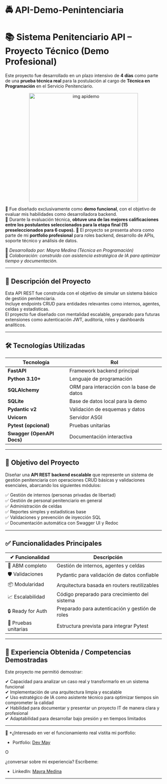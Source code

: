 # 🚔 API-Demo-Penintenciaria
# 📚 Sistema Penitenciario API – Proyecto Técnico (Demo Profesional)

Este proyecto fue desarrollado en un plazo intensivo de **4 días** como parte de una **prueba técnica real** para la postulación al cargo de **Técnica en Programación** en el Servicio Penitenciario.
<p align="center">
  <img width="350" height="350" alt="img apidemo" src="https://github.com/user-attachments/assets/06552b79-4b3c-4b40-8630-064ab198e066" />
</p>

🔹 Fue diseñado exclusivamente como **demo funcional**, con el objetivo de evaluar mis habilidades como desarrolladora backend.  
🔹 Durante la evaluación técnica, **obtuve una de las mejores calificaciones entre los postulantes seleccionados para la etapa final (15 preseleccionados para 6 cupos).**
🔹 El proyecto se presenta ahora como parte de mi **portfolio profesional** para roles backend, desarrollo de APIs, soporte técnico y análisis de datos.


📌 *Desarrollado por: Mayra Medina (Técnica en Programación)*  
📌 *Colaboración: construído con asistencia estratégica de IA para optimizar tiempo y documentación.*

---
## 📘 Descripción del Proyecto

Esta API REST fue construida con el objetivo de simular un sistema básico de gestión penitenciaria.  
Incluye endpoints CRUD para entidades relevantes como internos, agentes, celdas y estadísticas.  
El proyecto fue diseñado con mentalidad escalable, preparado para futuras extensiones como autenticación JWT, auditoría, roles y dashboards analíticos.

---
## 🛠️ Tecnologías Utilizadas

| Tecnología | Rol |
|------------|------|
| **FastAPI** | Framework backend principal |
| **Python 3.10+** | Lenguaje de programación |
| **SQLAlchemy** | ORM para interacción con la base de datos |
| **SQLite** | Base de datos local para la demo |
| **Pydantic v2** | Validación de esquemas y datos |
| **Uvicorn** | Servidor ASGI |
| **Pytest (opcional)** | Pruebas unitarias |
| **Swagger (OpenAPI Docs)** | Documentación interactiva |

---


## 🎯 Objetivo del Proyecto

Diseñar una **API REST backend escalable** que represente un sistema de gestión penitenciaria con operaciones CRUD básicas y validaciones esenciales, abarcando los siguientes módulos:

✅ Gestión de internos (personas privadas de libertad)  
✅ Gestión de personal penitenciario en general  
✅ Administración de celdas  
✅ Reportes simples y estadísticas base  
✅ Validaciones y prevención de inyección SQL  
✅ Documentación automática con Swagger UI y Redoc  

---

## ✅ Funcionalidades Principales

| ✔ Funcionalidad | Descripción |
|----------------|------------|
| 📁 ABM completo | Gestión de internos, agentes y celdas |
| 🛡 Validaciones | Pydantic para validación de datos confiable |
| 📦 Modularidad  | Arquitectura basada en routers reutilizables |
| 📈 Escalabilidad | Código preparado para crecimiento del sistema |
| 🔒 Ready for Auth | Preparado para autenticación y gestión de roles |
| 🧪 Pruebas unitarias | Estructura prevista para integrar Pytest |

---

## 📍 Experiencia Obtenida / Competencias Demostradas

Este proyecto me permitió demostrar:

✔ Capacidad para analizar un caso real y transformarlo en un sistema funcional  
✔ Implementación de una arquitectura limpia y escalable  
✔ Uso estratégico de IA como asistente técnico para optimizar tiempos sin comprometer la calidad  
✔ Habilidad para documentar y presentar un proyecto IT de manera clara y profesional  
✔ Adaptabilidad para desarrollar bajo presión y en tiempos limitados

---

📩 *¿Interesado en ver el funcionamiento real vistita mi portfolio:
- Portfolio: [Dev May](https://devmay.netlify.app/)
  
O

¿conversar sobre mi experiencia? Escríbeme:
- LinkedIn: [Mayra Medina](https://www.linkedin.com/in/mayra-medina-294893229/)

---






